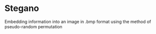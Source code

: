# Stegano
Embedding information into an image in .bmp format using the method of pseudo-random permutation
